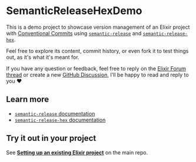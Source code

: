 # SemanticReleaseHexDemo

This is a demo project to showcase version management of an Elixir project with [Conventional Commits](https://www.conventionalcommits.org/en/v1.0.0/) using [`semantic-release`](https://github.com/semantic-release/semantic-release/) and [`semantic-release-hex`](https://github.com/talent-ideal/semantic-release-hex).

Feel free to explore its content, commit history, or even fork it to test things out, as it's what it's meant for.

If you have any question or feedback, feel free to reply on the [Elixir Forum thread](https://elixirforum.com/t/semanticreleasehex-fully-automated-version-management-and-release-processes/59837) or create a new [GitHub Discussion](https://github.com/sheerlox/semantic-release-hex-demo/discussions), I'll be happy to read and reply to you :heart:

## Learn more

- [`semantic-release` documentation](https://semantic-release.gitbook.io/semantic-release/)
- [`semantic-release-hex` documentation](https://github.com/talent-ideal/semantic-release-hex#readme)

## Try it out in your project

See [**Setting up an existing Elixir project**](https://github.com/talent-ideal/semantic-release-hex/blob/main/docs/SETTING_UP.md) on the main repo.

